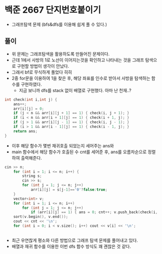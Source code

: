 # 백준 2667 단지번호붙이기
- 그래프탐색 문제 (bfs&dfs를 이용해 쉽게 풀 수 있다.)

## 풀이
- 위 문제는 그래프탐색을 활용하도록 만들어진 문제이다.
- 근데 1에서 사방의 1로 노선이 이어지는것을 확인하고 나타내는 것을 그래프 탐색으로 구현할 방법이 생각이 안났다.
- 그래서 bf로 무식하게 풀었다 히히
- 2중 for문을 이용하여 1을 찾은 후, 해당 좌표를 인수로 받아서 사방을 탐색하는 함수를 구현하였다.
  - 지금 보니까 dfs를 stack 없이 배열로 구현했다. 아마 난 천재..?

```C
int check(int i,int j) {
	ans++;
	arr[i][j] = 0;
	if (j < n && arr[i][j + 1] == 1) { check(i, j + 1); }
	if (i < n && arr[i + 1][j] == 1) { check(i + 1, j); }
	if (j > 1 && arr[i][j - 1] == 1) { check(i, j - 1); }
	if (i > 1 && arr[i - 1][j] == 1) { check(i - 1, j); }
	return ans;
}
```

- 이후 해당 함수가 몇번 재귀호출 되었는지 세어주는 ans와
- main 함수에서 해당 함수가 호출된 수 cnt를 세어준 후, ans를 오름차순으로 정렬하여 출력해준다.

```C
cin >> n;
	for (int i = 1; i <= n; i++) {
		string s;
		cin >> s;
		for (int j = 1; j <= n; j++)
			arr[i][j] = s[j-1]=='0'?false:true;
	}
	vector<int> v;
	for (int i = 1; i <= n; i++)
		for (int j = 1; j <= n; j++)
			if (arr[i][j] == 1) { ans = 0; cnt++; v.push_back(check(i, j)); }
	sort(v.begin(), v.end());
	cout << cnt << '\n';
	for (int i = 0; i < v.size(); i++) cout << v[i] << '\n';
```

##
- 최근 우연찮게 평소와 다른 방법으로 그래프 탐색 문제를 풀어내고 있다.
- 배열과 재귀 함수를 이용한 이번 dfs 함수 방식도 꽤 괜찮은 것 같다.
